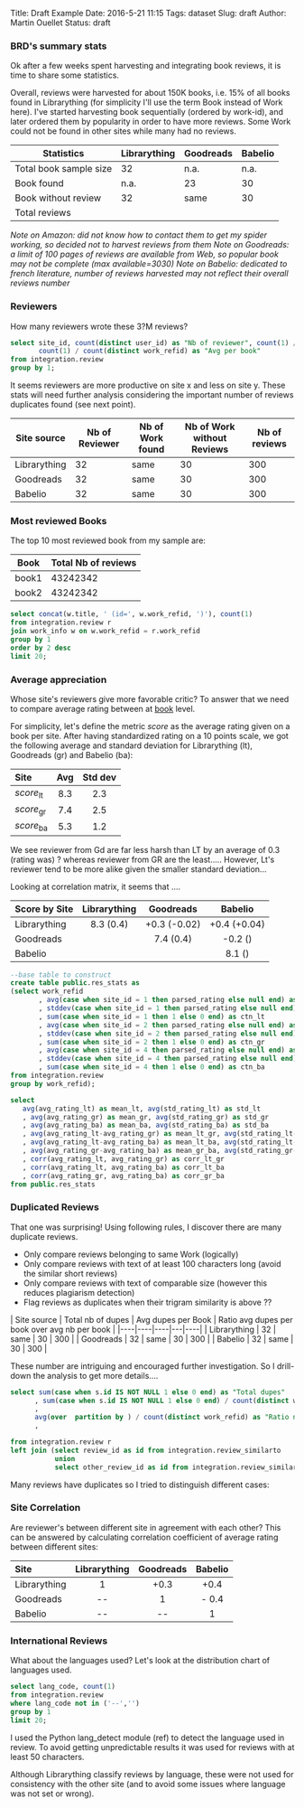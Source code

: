 Title: Draft Example
Date: 2016-5-21 11:15
Tags: dataset
Slug: draft
Author: Martin Ouellet
Status: draft

### BRD's summary stats

Ok after a few weeks spent harvesting and integrating book reviews, it is time to share some statistics.  

Overall, reviews were harvested for about 150K books, i.e. 15% of all books found in Librarything (for simplicity I'll use the term Book instead of Work here).  I've started harvesting book sequentially (ordered by work-id), and later ordered them by popularity in order to have more reviews. Some Work could not be found in other sites while many had no reviews.

| Statistics | **Librarything** | **Goodreads** | **Babelio** |
|----|----|----|---|
| Total book sample size | 32 | n.a. | n.a. |
| Book found | n.a. | 23 | 30 |
| Book without review | 32 | same | 30 | 300 |
| Total reviews |  

*Note on Amazon: did not know how to contact them to get my spider working, so decided not to harvest reviews from them*
*Note on Goodreads: a limit of 100 pages of reviews are available from Web, so popular book may not be complete (max available=3030)*
*Note on Babelio: dedicated to french literature, number of reviews harvested may not reflect their overall reviews number*

### Reviewers

How many reviewers wrote these 3?M reviews?

```sql
select site_id, count(distinct user_id) as "Nb of reviewer", count(1) / count(distinct user_id) as "Avg per reviewer",
       count(1) / count(distinct work_refid) as "Avg per book"
from integration.review
group by 1;
```


It seems reviewers are more productive on site x and less on site y. These stats will need further analysis considering the important number of reviews duplicates found (see next point).

| Site source | Nb of Reviewer | Nb of Work found | Nb of Work without Reviews | Nb of reviews |
|----|----|----|---|----|
| Librarything | 32 | same | 30 | 300 |
| Goodreads | 32 | same | 30 | 300 |
| Babelio | 32 | same | 30 | 300 |


### Most reviewed Books

The top 10 most reviewed book from my sample are:

| Book | Total Nb of reviews |
| ---- | ---- |
| book1 | 43242342 |
| book2 | 43242342 |


```sql
select concat(w.title, ' (id=', w.work_refid, ')'), count(1)
from integration.review r
join work_info w on w.work_refid = r.work_refid
group by 1
order by 2 desc
limit 20;
```

### Average appreciation

Whose site's reviewers give more favorable critic?  To answer that we need to compare average rating between at <u>book</u> level.

For simplicity, let's define the metric _score_ as the average rating given on a book per site.  After having standardized rating on a 10 points scale, we got the following average and standard deviation for Librarything (lt), Goodreads (gr) and Babelio (ba):

| Site | Avg | Std dev |
| :---- | :----: | :----:|
| _score_<sub>lt</sub> | 8.3  | 2.3 |  
| _score_<sub>gr</sub> | 7.4  | 2.5 |
| _score_<sub>ba</sub> | 5.3  | 1.2 |

We see reviewer from Gd are far less harsh than LT by an average of 0.3 (rating was) ? whereas reviewer from GR are the least.....
However, Lt's reviewer tend to be more alike given the smaller standard deviation...        

Looking at correlation matrix, it seems that ....
 

| Score by Site | Librarything | Goodreads | Babelio |
| :------------ | :----------: | :--------:| :------:|
| Librarything  | 8.3 (0.4)    | +0.3 (-0.02) |   +0.4 (+0.04) |
| Goodreads     |              |  7.4 (0.4)   |   -0.2 ()      |
| Babelio       |              |           |   8.1 ()    |


```sql
--base table to construct
create table public.res_stats as
(select work_refid
       , avg(case when site_id = 1 then parsed_rating else null end) as avg_rating_lt
       , stddev(case when site_id = 1 then parsed_rating else null end) as std_rating_lt
       , sum(case when site_id = 1 then 1 else 0 end) as ctn_lt
       , avg(case when site_id = 2 then parsed_rating else null end) as avg_rating_gr
       , stddev(case when site_id = 2 then parsed_rating else null end) as std_rating_gr
       , sum(case when site_id = 2 then 1 else 0 end) as ctn_gr
       , avg(case when site_id = 4 then parsed_rating else null end) as avg_rating_ba
       , stddev(case when site_id = 4 then parsed_rating else null end) as std_rating_ba
       , sum(case when site_id = 4 then 1 else 0 end) as ctn_ba       
from integration.review
group by work_refid);

select
   avg(avg_rating_lt) as mean_lt, avg(std_rating_lt) as std_lt
   , avg(avg_rating_gr) as mean_gr, avg(std_rating_gr) as std_gr
   , avg(avg_rating_ba) as mean_ba, avg(std_rating_ba) as std_ba
   , avg(avg_rating_lt-avg_rating_gr) as mean_lt_gr, avg(std_rating_lt-std_rating_gr) as std_lt_gr
   , avg(avg_rating_lt-avg_rating_ba) as mean_lt_ba, avg(std_rating_lt-std_rating_ba) as std_lt_ba
   , avg(avg_rating_gr-avg_rating_ba) as mean_gr_ba, avg(std_rating_gr-std_rating_ba) as std_gr_ba
   , corr(avg_rating_lt, avg_rating_gr) as corr_lt_gr
   , corr(avg_rating_lt, avg_rating_ba) as corr_lt_ba
   , corr(avg_rating_gr, avg_rating_ba) as corr_gr_ba
from public.res_stats
```


### Duplicated Reviews

That one was surprising!  Using following rules, I discover there are many duplicate reviews.
   - Only compare reviews belonging to same Work (logically)
   - Only compare reviews with text of at least 100 characters long (avoid the similar short reviews)
   - Only compare reviews with text of comparable size (however this reduces plagiarism detection)
   - Flag reviews as duplicates when their trigram similarity is above ??  

| Site source | Total nb of dupes | Avg dupes per Book | Ratio avg dupes per book over avg nb per book |
|----|----|----|---|----|
| Librarything | 32 | same | 30 | 300 |
| Goodreads | 32 | same | 30 | 300 |
| Babelio | 32 | same | 30 | 300 |


These number are intriguing and encouraged further investigation.  So I drill-down the analysis to get more details....


```sql
select sum(case when s.id IS NOT NULL 1 else 0 end) as "Total dupes"
      , sum(case when s.id IS NOT NULL 1 else 0 end) / count(distinct work_refid) as "Avg #ofdupes per book"
      ,
      avg(over  partition by ) / count(distinct work_refid) as "Ratio nb diff vs sim"
      ,

from integration.review r
left join (select review_id as id from integration.review_similarto
           union
           select other_review_id as id from integration.review_similarto) as s on (r.id = s.id)

```


Many reviews have duplicates so I tried to distinguish different cases:




### Site Correlation

Are reviewer's between different site in agreement with each other?  This can be answered by calculating correlation coefficient of average rating between different sites:

| Site          | Librarything | Goodreads | Babelio |
| :-----------  | :----------: | :--------:| :------:|
| Librarything  | 1            | +0.3      |   +0.4  |
| Goodreads     | --           | 1         |   - 0.4 |
| Babelio       | --           |  --       |   1     |



### International Reviews

What about the languages used?  Let's look at the distribution chart of languages used.

```sql
select lang_code, count(1)
from integration.review
where lang_code not in ('--','')
group by 1
limit 20;
```

I used the Python lang_detect module (ref) to detect the language used in review.  To avoid getting unpredictable results it was used for reviews with at least 50 characters.   

Although Librarything classify reviews by language, these were not used for consistency with the other site (and to avoid some issues where language was not set or wrong).
